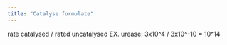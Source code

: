 ```yaml
---
title: "Catalyse formulate"
---
```

rate catalysed / rated uncatalysed
EX. urease: 3x10^4 / 3x10^-10 = 10^14


